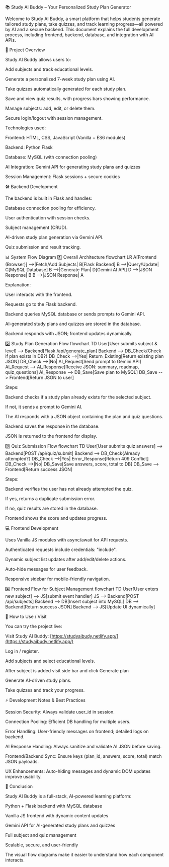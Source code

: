 📚 Study AI Buddy – Your Personalized Study Plan Generator

Welcome to Study AI Buddy, a smart platform that helps students generate tailored study plans, take quizzes, and track learning progress—all powered by AI and a secure backend. This document explains the full development process, including frontend, backend, database, and integration with AI APIs.

🌟 Project Overview

Study AI Buddy allows users to:

Add subjects and track educational levels.

Generate a personalized 7-week study plan using AI.

Take quizzes automatically generated for each study plan.

Save and view quiz results, with progress bars showing performance.

Manage subjects: add, edit, or delete them.

Secure login/logout with session management.

Technologies used:

Frontend: HTML, CSS, JavaScript (Vanilla + ES6 modules)

Backend: Python Flask

Database: MySQL (with connection pooling)

AI Integration: Gemini API for generating study plans and quizzes

Session Management: Flask sessions + secure cookies

🛠️ Backend Development

The backend is built in Flask and handles:

Database connection pooling for efficiency.

User authentication with session checks.

Subject management (CRUD).

AI-driven study plan generation via Gemini API.

Quiz submission and result tracking.

📊 System Flow Diagram
1️⃣ Overall Architecture
flowchart LR
    A[Frontend (Browser)] -->|Fetch/Add Subjects| B[Flask Backend]
    B -->|Query/Update| C[MySQL Database]
    B -->|Generate Plan| D[Gemini AI API]
    D -->|JSON Response| B
    B -->|JSON Response| A


Explanation:

User interacts with the frontend.

Requests go to the Flask backend.

Backend queries MySQL database or sends prompts to Gemini API.

AI-generated study plans and quizzes are stored in the database.

Backend responds with JSON; frontend updates dynamically.

2️⃣ Study Plan Generation Flow
flowchart TD
    User[User submits subject & level] --> Backend[Flask /api/generate_plan]
    Backend --> DB_Check{Check if plan exists in DB?}
    DB_Check -->|Yes| Return_Existing[Return existing plan JSON]
    DB_Check -->|No| AI_Request[Send prompt to Gemini API]
    AI_Request --> AI_Response[Receive JSON: summary, roadmap, quiz_questions]
    AI_Response --> DB_Save[Save plan to MySQL]
    DB_Save --> Frontend[Return JSON to user]


Steps:

Backend checks if a study plan already exists for the selected subject.

If not, it sends a prompt to Gemini AI.

The AI responds with a JSON object containing the plan and quiz questions.

Backend saves the response in the database.

JSON is returned to the frontend for display.

3️⃣ Quiz Submission Flow
flowchart TD
    User[User submits quiz answers] --> Backend[POST /api/quiz/submit]
    Backend --> DB_Check{Already attempted?}
    DB_Check -->|Yes| Error_Response[Return 409 Conflict]
    DB_Check -->|No| DB_Save[Save answers, score, total to DB]
    DB_Save --> Frontend[Return success JSON]


Steps:

Backend verifies the user has not already attempted the quiz.

If yes, returns a duplicate submission error.

If no, quiz results are stored in the database.

Frontend shows the score and updates progress.

💻 Frontend Development

Uses Vanilla JS modules with async/await for API requests.

Authenticated requests include credentials: "include".

Dynamic subject list updates after add/edit/delete actions.

Auto-hide messages for user feedback.

Responsive sidebar for mobile-friendly navigation.

4️⃣ Frontend Flow for Subject Management
flowchart TD
    User[User enters new subject] --> JS[submit event handler]
    JS --> Backend[POST /api/subjects]
    Backend --> DB[Insert subject into MySQL]
    DB --> Backend[Return success JSON]
    Backend --> JS[Update UI dynamically]

🔗 How to Use / Visit

You can try the project live:

Visit Study AI Buddy:
[https://studyaibudy.netlify.app/](https://studyaibudy.netlify.app/)

Log in / register.

Add subjects and select educational levels.

After subject is added visit side bar and click Generate plan

Generate AI-driven study plans.

Take quizzes and track your progress.

⚡ Development Notes & Best Practices

Session Security: Always validate user_id in session.

Connection Pooling: Efficient DB handling for multiple users.

Error Handling: User-friendly messages on frontend; detailed logs on backend.

AI Response Handling: Always sanitize and validate AI JSON before saving.

Frontend/Backend Sync: Ensure keys (plan_id, answers, score, total) match JSON payloads.

UX Enhancements: Auto-hiding messages and dynamic DOM updates improve usability.

🎯 Conclusion

Study AI Buddy is a full-stack, AI-powered learning platform:

Python + Flask backend with MySQL database

Vanilla JS frontend with dynamic content updates

Gemini API for AI-generated study plans and quizzes

Full subject and quiz management

Scalable, secure, and user-friendly

The visual flow diagrams make it easier to understand how each component interacts.